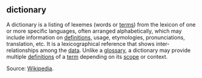 ## dictionary

<p class="c8"><span>A dictionary is a listing of </span><span>lexemes</span><span>&nbsp;(words or </span><span class="c2"><a class="c3" href="#h.ojn7uxdcaf7u">terms</a></span><span>) from the </span><span>lexicon</span><span>&nbsp;of one or more specific </span><span>languages</span><span>, often arranged </span><span>alphabetically</span><span>, which may include information on </span><span class="c2"><a class="c3" href="#h.beph188xy39q">definitions</a></span><span>, usage, </span><span>etymologies</span><span>, </span><span>pronunciations</span><span>, </span><span>translation</span><span>, etc. It is a </span><span>lexicographical</span><span>&nbsp;reference that shows inter-relationships among the </span><span class="c2"><a class="c3" href="#h.o783ayrrkc6g">data</a></span><span>. Unlike a </span><span class="c2"><a class="c3" href="#h.z1he49173rzw">glossary</a></span><span>, a dictionary may provide multiple </span><span class="c2"><a class="c3" href="#h.beph188xy39q">definitions</a></span><span>&nbsp;of a </span><span class="c2"><a class="c3" href="#h.ojn7uxdcaf7u">term</a></span><span>&nbsp;depending on its </span><span class="c2"><a class="c3" href="#h.5cfb6xokygh4">scope</a></span><span class="c0">&nbsp;or context.</span></p><p class="c8"><span>Source: </span><span class="c2"><a class="c3" href="https://www.google.com/url?q=https://en.wikipedia.org/wiki/Dictionary&amp;sa=D&amp;source=editors&amp;ust=1706779842597647&amp;usg=AOvVaw0PmdAb7w_YdXqgB6WwIffT">Wikipedia</a></span><span class="c0">.</span></p>

